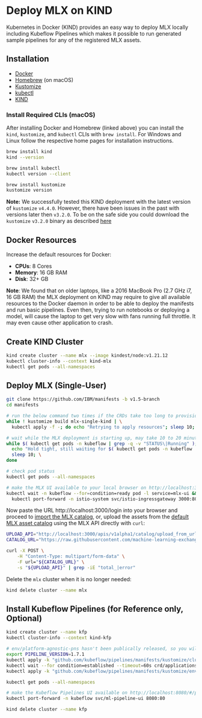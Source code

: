 # Deploy MLX on KIND

Kubernetes in Docker (KIND) provides an easy way to deploy MLX locally including
Kubeflow Pipelines which makes it possible to run generated sample pipelines for
any of the registered MLX assets.

## Installation

- [Docker](https://docs.docker.com/desktop/#download-and-install)
- [Homebrew](https://brew.sh/) (on macOS)
- [Kustomize](https://kubectl.docs.kubernetes.io/installation/kustomize/)
- [kubectl](https://kubernetes.io/docs/tasks/tools/#kubectl)
- [KIND](https://kind.sigs.k8s.io/docs/user/quick-start/#installation)


### Install Required CLIs (macOS)

After installing Docker and Homebrew (linked above) you can install the `kind`,
`kustomize`, and `kubectl` CLIs with `brew install`. For Windows and Linux follow
the respective home pages for installation instructions.

```Bash
brew install kind
kind --version

brew install kubectl
kubectl version --client

brew install kustomize
kustomize version
```

**Note:** We successfully tested this KIND deployment with the latest version of `kustomize` `v4.4.0`.
However, there have been issues in the past with versions later then `v3.2.0`. To be on the safe side
you could download the `kustomize` `v3.2.0` binary as described
[here](https://www.kubeflow.org/docs/distributions/ibm/deploy/deployment-process/#install-kubectl-and-kustomize)


## Docker Resources

Increase the default resources for Docker:

- **CPUs**: 8 Cores
- **Memory**: 16 GB RAM
- **Disk**: 32+ GB

**Note**: We found that on older laptops, like a 2016 MacBook Pro (2.7 GHz i7, 16 GB RAM) the MLX
deployment on KIND may require to give all available resources to the Docker daemon in order to be
able to deploy the manifests and run basic pipelines. Even then, trying to run notebooks or deploying 
a model, will cause the laptop to get very slow with fans running full throttle. It may even cause
other application to crash.


## Create KIND Cluster

```Bash
kind create cluster --name mlx --image kindest/node:v1.21.12
kubectl cluster-info --context kind-mlx
kubectl get pods --all-namespaces
```


## Deploy MLX (Single-User)

```Bash
git clone https://github.com/IBM/manifests -b v1.5-branch
cd manifests

# run the below command two times if the CRDs take too long to provision
while ! kustomize build mlx-single-kind | \
  kubectl apply -f -; do echo "Retrying to apply resources"; sleep 10; done

# wait while the MLX deployment is starting up, may take 10 to 20 minutes
while $( kubectl get pods -n kubeflow | grep -q -v "STATUS\|Running" ); do \
  echo "Hold tight, still waiting for $( kubectl get pods -n kubeflow | grep -v "STATUS\|Running" | wc -l ) pods ..."; \
  sleep 10; \
done

# check pod status
kubectl get pods --all-namespaces

# make the MLX UI available to your local browser on http://localhost:3000/
kubectl wait -n kubeflow --for=condition=ready pod -l service=mlx-ui && \
  kubectl port-forward -n istio-system svc/istio-ingressgateway 3000:80 &
```

Now paste the URL http://localhost:3000/login into your browser and proceed to
[import the MLX catalog](import-assets.md), or, upload the assets from the
[default MLX asset catalog](https://github.com/machine-learning-exchange/katalog)
using the MLX API directly with `curl`:

```Bash
UPLOAD_API="http://localhost:3000/apis/v1alpha1/catalog/upload_from_url"
CATALOG_URL="https://raw.githubusercontent.com/machine-learning-exchange/mlx/main/bootstrapper/catalog_upload.json"

curl -X POST \
    -H "Content-Type: multipart/form-data" \
    -F url="${CATALOG_URL}" \
    -s "${UPLOAD_API}" | grep -iE "total_|error"
```

Delete the `mlx` cluster when it is no longer needed:

```Bash
kind delete cluster --name mlx
```


## Install Kubeflow Pipelines (for Reference only, Optional)

```Bash
kind create cluster --name kfp
kubectl cluster-info --context kind-kfp

# env/platform-agnostic-pns hasn't been publically released, so you will install it from master
export PIPELINE_VERSION=1.7.1
kubectl apply -k "github.com/kubeflow/pipelines/manifests/kustomize/cluster-scoped-resources?ref=$PIPELINE_VERSION"
kubectl wait --for condition=established --timeout=60s crd/applications.app.k8s.io
kubectl apply -k "github.com/kubeflow/pipelines/manifests/kustomize/env/platform-agnostic-pns?ref=$PIPELINE_VERSION"

kubectl get pods --all-namespaces

# make the Kubeflow Pipelines UI available on http://localhost:8080/#/pipelines
kubectl port-forward -n kubeflow svc/ml-pipeline-ui 8080:80

kind delete cluster --name kfp
```

